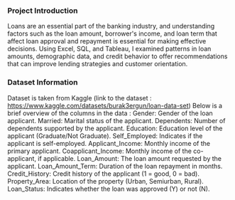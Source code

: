 ### Project Introduction
Loans are an essential part of the banking industry, and understanding factors such as the loan amount, borrower's income, and loan term that affect loan approval and repayment is essential for making effective decisions. Using Excel, SQL, and Tableau, I examined patterns in loan amounts, demographic data, and credit behavior to offer recommendations that can improve lending strategies and customer orientation.

### Dataset Information
Dataset is taken from Kaggle (link to the dataset : https://www.kaggle.com/datasets/burak3ergun/loan-data-set)
Below is a brief overview of the columns in the data :
Gender: Gender of the loan applicant.
Married: Marital status of the applicant.
Dependents: Number of dependents supported by the applicant.
Education: Education level of the applicant (Graduate/Not Graduate).
Self_Employed: Indicates if the applicant is self-employed.
Applicant_Income: Monthly income of the primary applicant.
Coapplicant_Income: Monthly income of the co-applicant, if applicable.
Loan_Amount: The loan amount requested by the applicant.
Loan_Amount_Term: Duration of the loan repayment in months.
Credit_History: Credit history of the applicant (1 = good, 0 = bad).
Property_Area: Location of the property (Urban, Semiurban, Rural).
Loan_Status: Indicates whether the loan was approved (Y) or not (N).
